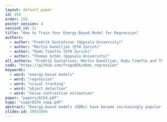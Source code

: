 ```yaml
---
layout: default_paper
id: 154
order: 158
poster_session: 4
session_id: 11
title: "How to Train Your Energy-Based Model for Regression"
authors:
  - author: "Fredrik Gustafsson (Uppsala University)"
  - author: "Martin Danelljan (ETH Zurich)"
  - author: "Radu Timofte (ETH Zurich)"
  - author: "Thomas Schön (Uppsala University)"
all_authors: "Fredrik Gustafsson, Martin Danelljan, Radu Timofte and Thomas Schön"
code: "https://github.com/fregu856/ebms_regression"
keywords:
  - word: "energy-based models"
  - word: "regression"
  - word: "visual tracking"
  - word: "object detection"
  - word: "noise contrastive estimation"
paper: "papers/0154.pdf"
supp: "supp/0154_supp.pdf"
abstract: "Energy-based models (EBMs) have become increasingly popular within computer vision in recent years. While they are commonly employed for generative image modeling, recent work has applied EBMs also for regression tasks, achieving state-of-the-art performance on object detection and visual tracking. Training EBMs is however known to be challenging. While a variety of different techniques have been explored for generative modeling, the application of EBMs to regression is not a well-studied problem. How EBMs should be trained for best possible regression performance is thus currently unclear. We therefore accept the task of providing the first detailed study of this problem. To that end, we propose a simple yet highly effective extension of noise contrastive estimation, and carefully compare its performance to six popular methods from literature on the tasks of 1D regression and object detection. The results of this comparison suggest that our training method should be considered the go-to approach. We also apply our method to the visual tracking task, achieving state-of-the-art performance on five datasets. Notably, our tracker achieves 63.7% AUC on LaSOT and 78.7% Success on TrackingNet. Code is available at https://github.com/fregu856/ebms_regression."
slides-id: 38933904
---
```

